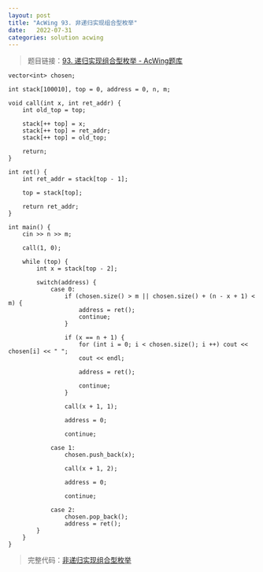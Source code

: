 ```yaml
---
layout: post
title: "AcWing 93. 非递归实现组合型枚举"
date:   2022-07-31
categories: solution acwing
---
```


> 题目链接：<a href="https://www.acwing.com/problem/content/95/" target="_blank">93. 递归实现组合型枚举 - AcWing题库</a>

```
vector<int> chosen;

int stack[100010], top = 0, address = 0, n, m;

void call(int x, int ret_addr) {
    int old_top = top;

    stack[++ top] = x;
    stack[++ top] = ret_addr;
    stack[++ top] = old_top;

    return;
}

int ret() {
    int ret_addr = stack[top - 1];

    top = stack[top];

    return ret_addr;
}

int main() {
    cin >> n >> m;

    call(1, 0);

    while (top) {
        int x = stack[top - 2];

        switch(address) {
            case 0:
                if (chosen.size() > m || chosen.size() + (n - x + 1) < m) {
                    address = ret();
                    continue;
                }

                if (x == n + 1) {
                    for (int i = 0; i < chosen.size(); i ++) cout << chosen[i] << " ";
                    cout << endl;

                    address = ret();

                    continue;
                }

                call(x + 1, 1);

                address = 0;

                continue;

            case 1:
                chosen.push_back(x);

                call(x + 1, 2);
                
                address = 0;

                continue;

            case 2:
                chosen.pop_back();
                address = ret();
        }
    }
}
```

> 完整代码：<a href="https://gitee.com/lyccrius/oi/blob/master/www.acwing.com/problem/content/95/非递归实现组合型枚举.cpp" target="_blank">非递归实现组合型枚举</a>